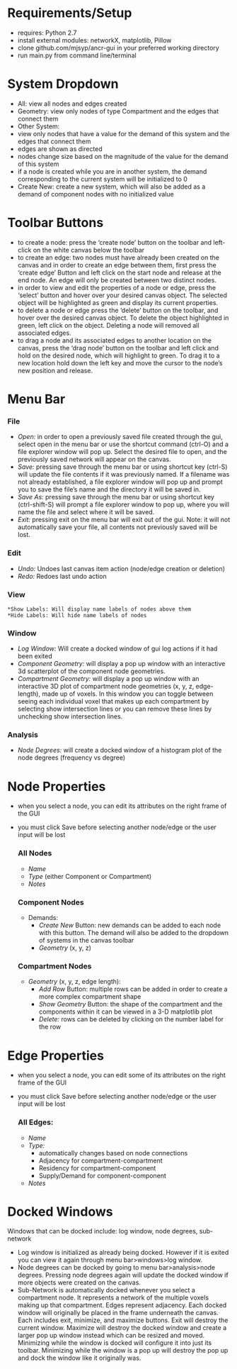 # Requirements/Setup
* requires: Python 2.7
* install external modules: networkX, matplotlib, Pillow
* clone github.com/mjsyp/ancr-gui in your preferred working directory
* run main.py from command line/terminal


# System Dropdown
* All: view all nodes and edges created 
* Geometry: view only nodes of type Compartment and the edges that connect them
* Other System: 
* view only nodes that have a value for the demand of this system and the edges that connect them
* edges are shown as directed
* nodes change size based on the magnitude of the value for the demand of this system
* if a node is created while you are in another system, the demand corresponding to the current system will be initialized to 0
* Create New: create a new system, which will also be added as a demand of component nodes with no initialized value


# Toolbar Buttons
* to create a node: press the ‘create node’ button on the toolbar and left-click on the white canvas below the toolbar
* to create an edge: two nodes must have already been created on the canvas and in order to create an edge between them, first press the ‘create edge’ Button and left click on the start node and release at the end node. An edge will only be created between two distinct nodes.
* in order to view and edit the properties of a node or edge, press the ‘select’ button and hover over your desired canvas object. The selected object will be highlighted as green and display its current properties.
* to delete a node or edge press the ‘delete’ button on the toolbar, and hover over the desired canvas object. To delete the object highlighted in green, left click on the object. Deleting a node will removed all associated edges. 
* to drag a node and its associated edges to another location on the canvas, press the ‘drag node’ button on the toolbar and left click and hold on the desired node, which will highlight to green. To drag it to a new location hold down the left key and move the cursor to the node’s new position and release.  


# Menu Bar

### File
* _Open:_ in order to open a previously saved file created through the gui, select open in the menu bar or use the shortcut command (ctrl-O) and a file explorer window will pop up. Select the desired file to open, and the previously saved network will appear on the canvas. 
* _Save:_ pressing save through the menu bar or using shortcut key (ctrl-S) will update the file contents if it was previously named. If a filename was not already established, a file explorer window will pop up and prompt you to save the file’s name and the directory it will be saved in. 
* _Save As:_ pressing save through the menu bar or using shortcut key (ctrl-shift-S) will prompt a file explorer window to pop up, where you will name the file and select where it will be saved. 
* _Exit:_ pressing exit on the menu bar will exit out of the gui. Note: it will not automatically save your file, all contents not previously saved will be lost.  

### Edit
* _Undo:_ Undoes last canvas item action (node/edge creation or deletion)
* _Redo:_ Redoes last undo action
	
### View
	*Show Labels: Will display name labels of nodes above them 
	*Hide Labels: Will hide name labels of nodes
	
### Window
* _Log Window:_ Will create a docked window of gui log actions if it had been exited
* _Component Geometry:_ will display a pop up window with an interactive 3d scatterplot of the component node geometries. 
* _Compartment Geometry:_ will display a pop up window with an interactive 3D plot of compartment node geometries (x, y, z, edge-length), made up of voxels. In this window you can toggle between seeing each individual voxel that makes up each compartment by selecting show intersection lines or you can remove these lines by unchecking show intersection lines. 


### Analysis
* _Node Degrees:_ will create a docked window of a histogram plot of the node degrees (frequency vs degree)



# Node Properties
* when you select a node, you can edit its attributes on the right frame of the GUI
* you must click Save before selecting another node/edge or the user input will be lost

	### All Nodes
	* _Name_
	* _Type_ (either Component or Compartment)
	* _Notes_

	### Component Nodes
	* Demands:
		* _Create New_ Button: new demands can be added to each node with this button. The demand will also be added to the dropdown of systems in the canvas toolbar
		* _Geometry_ (x, y, z)

	### Compartment Nodes
	* _Geometry_ (x, y, z, edge length):
		* _Add Row_ Button: multiple rows can be added in order to create a more complex compartment shape
		* _Show Geometry_ Button: the shape of the compartment and the components within it can be viewed in a 3-D matplotlib plot
		* _Delete:_ rows can be deleted by clicking on the number label for the row


# Edge Properties
* when you select a node, you can edit some of its attributes on the right frame of the GUI
* you must click Save before selecting another node/edge or the user input will be lost

	### All Edges:
	* _Name_
	* _Type:_
		* automatically changes based on node connections
		* Adjacency for compartment-compartment
		* Residency for compartment-component
		* Supply/Demand for component-component
	* _Notes_


# Docked Windows
Windows that can be docked include: log window, node degrees, sub-network
* Log window is initialized as already being docked. However if it is exited you can view it again through menu bar>windows>log window. 
* Node degrees can be docked by going to menu bar>analysis>node degrees. Pressing node degrees again will update the docked window if more objects were created on the canvas. 
* Sub-Network is automatically docked whenever you select a compartment node. It represents a network of the multiple voxels making up that compartment. Edges represent adjacency. 
Each docked window will originally be placed in the frame underneath the canvas. Each includes exit, minimize, and maximize buttons. Exit will destroy the current window. Maximize will destroy the docked window and create a larger pop up window instead which can be resized and moved. Minimizing while the window is docked will configure it into just its toolbar. Minimizing while the window is a pop up will destroy the pop up and dock the window like it originally was. 
